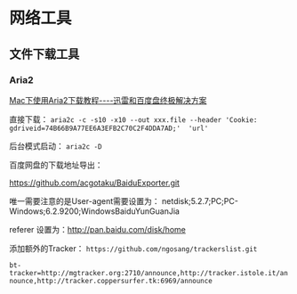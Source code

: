 # 网络工具



## 文件下载工具

### Aria2

[Mac下使用Aria2下载教程----迅雷和百度盘终极解决方案](http://blog.csdn.net/skymyxvincent/article/details/75009226)

直接下载：
`aria2c -c -s10 -x10 --out xxx.file --header 'Cookie: gdriveid=74B66B9A77EE6A3EFB2C70C2F4DDA7AD;'  'url'`

后台模式启动：
`aria2c -D`

百度网盘的下载地址导出：

https://github.com/acgotaku/BaiduExporter.git

唯一需要注意的是User-agent需要设置为： netdisk;5.2.7;PC;PC-Windows;6.2.9200;WindowsBaiduYunGuanJia

referer 设置为：http://pan.baidu.com/disk/home 


添加额外的Tracker：
`https://github.com/ngosang/trackerslist.git`

`bt-tracker=http://mgtracker.org:2710/announce,http://tracker.istole.it/announce,http://tracker.coppersurfer.tk:6969/announce`